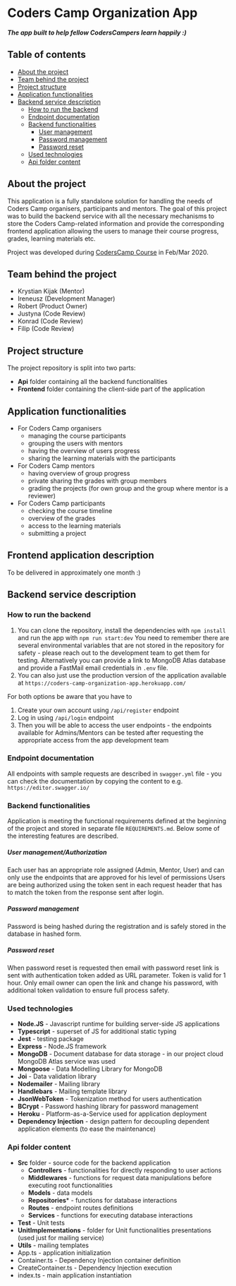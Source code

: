 
# Coders Camp Organization App
***The app built to help fellow CodersCampers learn happily :)***

## Table of contents
  * [About the project](#about-the-project)
  * [Team behind the project](#team-behind-the-project)
  * [Project structure](#project-structure)
  * [Application functionalities](#application-functionalities)
  * [Backend service description](#backend-service-description)
    + [How to run the backend](#how-to-run-the-backend)
    + [Endpoint documentation](#endpoint-documentation)
    + [Backend functionalities](#backend-functionalities)
        * [User management](#user-management)
        * [Password management](#password-management)
        * [Password reset](#password-reset)
    + [Used technologies](#used-technologies)
    + [Api folder content](#api-folder-content)

## About the project
This application is a fully standalone solution for handling the needs of Coders Camp organisers, participants and mentors.
The goal of this project was to build the backend service with all the necessary mechanisms to store the Coders Camp-related information and provide the corresponding frontend application allowing the users to manage their course progress, grades, learning materials etc.

Project was developed during [CodersCamp Course](https://coderscamp.edu.pl/) in Feb/Mar 2020.

## Team behind the project
- Krystian Kijak (Mentor)
- Ireneusz (Development Manager)
- Robert (Product Owner)
- Justyna (Code Review)
- Konrad (Code Review)
- Filip (Code Review)

## Project structure
The project repository is split into two parts:
- **Api** folder containing all the backend functionalities
- **Frontend** folder containing the client-side part of the application

## Application functionalities
- For Coders Camp organisers
    - managing the course participants
    - grouping the users with mentors
    - having the overview of users progress
    - sharing the learning materials with the participants
- For Coders Camp mentors
    - having overview of group progress
    - private sharing the grades with group members
    - grading the projects (for own group and the group where mentor is a reviewer)
- For Coders Camp participants      
    - checking the course timeline
    - overview of the grades
    - access to the learning materials
    - submitting a project

## Frontend application description
To be delivered in approximately one month :)

## Backend service description
### How to run the backend
1. You can clone the repository, install the dependencies with ```npm install``` and run the app with ```npm run start:dev```
You need to remember there are several environmental variables that are not stored in the repository for safety - please reach out to the development team to get them for testing.
Alternatively you can provide a link to MongoDB Atlas database and provide a FastMail email credentials in ```.env``` file.
2. You can also just use the production version of the application available at ```https://coders-camp-organization-app.herokuapp.com/```

For both options be aware that you have to 
1. Create your own account using ```/api/register``` endpoint
2. Log in using ```/api/login``` endpoint
3. Then you will be able to access the user endpoints - the endpoints available for Admins/Mentors can be tested after requesting the appropriate access from the app development team

### Endpoint documentation
All endpoints with sample requests are described in ```swagger.yml``` file - you can check the documentation by copying the content to e.g. ```https://editor.swagger.io/```

### Backend functionalities
Application is meeting the functional requirements defined at the beginning of the project and stored in separate file ```REQUIREMENTS.md```. Below some of the interesting features are described.
##### User management/Authorization
Each user has an appropriate role assigned (Admin, Mentor, User) and can only use the endpoints that are approved for his level of permissions
Users are being authorized using the token sent in each request header that has to match the token from the response sent after login.
##### Password management
Password is being hashed during the registration and is safely stored in the database in hashed form.
##### Password reset
When password reset is requested then email with password reset link is sent with authentication token added as URL parameter. Token is valid for 1 hour. Only email owner can open the link and change his password, with additional token validation to ensure full process safety.

### Used technologies
- **Node.JS** - Javascript runtime for building server-side JS applications
- **Typescript** - superset of JS for additional static typing
- **Jest** - testing package
- **Express** - Node.JS framework
- **MongoDB** - Document database for data storage - in our project cloud MongoDB Atlas service was used
- **Mongoose** - Data Modelling Library for MongoDB
- **Joi** - Data validation library
- **Nodemailer** - Mailing library
- **Handlebars** - Mailing template library
- **JsonWebToken** - Tokenization method for users authentication
- **BCrypt** - Password hashing library for password management
- **Heroku** - Platform-as-a-Service used for application deployment
- **Dependency Injection** - design pattern for decoupling dependent application elements (to ease the maintenance)

### Api folder content
- **Src** folder - source code for the backend application
    - **Controllers** - functionalities for directly responding to user actions
    - **Middlewares** - functions for request data manipulations before executing root functionalities
    - **Models** - data models
    - **Repositories*** - functions for database interactions
    - **Routes** - endpoint routes definitions
    - **Services** - functions for executing database interactions
- **Test** - Unit tests
- **UnitImplementations** - folder for Unit functionalities presentations (used just for mailing service)
- **Utils** - mailing templates
- App.ts - application initialization
- Container.ts - Dependency Injection container definition
- CreateContainer.ts - Dependency Injection execution
- index.ts - main application instantiation
